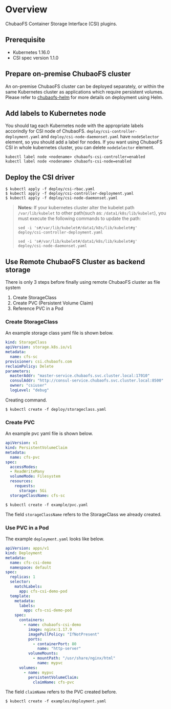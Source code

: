 # Overview

ChubaoFS Container Storage Interface (CSI) plugins.

## Prerequisite

* Kubernetes 1.16.0
* CSI spec version 1.1.0

## Prepare on-premise ChubaoFS cluster

An on-premise ChubaoFS cluster can be deployed separately, or within the same Kubernetes cluster as applications which require persistent volumes. Please refer to [chubaofs-helm](https://github.com/chubaofs/chubaofs-helm) for more details on deployment using Helm.

## Add labels to Kubernetes node

You should tag each Kubernetes node with the appropriate labels accorindly for CSI node of ChubaoFS.
`deploy/csi-controller-deployment.yaml` and `deploy/csi-node-daemonset.yaml` have `nodeSelector` element, 
so you should add a label for nodes. If you want using ChubaoFS CSI in whole kubernetes cluster, you can delete `nodeSelector` element.

```
kubectl label node <nodename> chubaofs-csi-controller=enabled
kubectl label node <nodename> chubaofs-csi-node=enabled
```

## Deploy the CSI driver

```
$ kubectl apply -f deploy/csi-rbac.yaml
$ kubectl apply -f deploy/csi-controller-deployment.yaml
$ kubectl apply -f deploy/csi-node-daemonset.yaml
```
> **Notes:** If your kubernetes cluster alter the kubelet path `/var/lib/kubelet` to other path(such as: `/data1/k8s/lib/kubelet`), you must execute the following commands to update the path:
>
> `sed -i 's#/var/lib/kubelet#/data1/k8s/lib/kubelet#g'  deploy/csi-controller-deployment.yaml`
>
> `sed -i 's#/var/lib/kubelet#/data1/k8s/lib/kubelet#g'  deploy/csi-node-daemonset.yaml`

## Use Remote ChubaoFS Cluster as backend storage

There is only 3 steps before finally using remote ChubaoFS cluster as file system

1. Create StorageClass
2. Create PVC (Persistent Volume Claim)
3. Reference PVC in a Pod

### Create StorageClass

An example storage class yaml file is shown below.

```yaml
kind: StorageClass
apiVersion: storage.k8s.io/v1
metadata:
  name: cfs-sc
provisioner: csi.chubaofs.com
reclaimPolicy: Delete
parameters:
  masterAddr: "master-service.chubaofs.svc.cluster.local:17010"
  consulAddr: "http://consul-service.chubaofs.svc.cluster.local:8500"
  owner: "csiuser"
  logLevel: "debug"
```

Creating command.

```
$ kubectl create -f deploy/storageclass.yaml
```

### Create PVC

An example pvc yaml file is shown below.

```yaml
apiVersion: v1
kind: PersistentVolumeClaim
metadata:
  name: cfs-pvc
spec:
  accessModes:
  - ReadWriteMany
  volumeMode: Filesystem
  resources:
    requests:
      storage: 5Gi
  storageClassName: cfs-sc
```

```
$ kubectl create -f example/pvc.yaml
```

The field `storageClassName` refers to the StorageClass we already created.

### Use PVC in a Pod

The example `deployment.yaml` looks like below.

```yaml
apiVersion: apps/v1
kind: Deployment
metadata:
  name: cfs-csi-demo
  namespace: default
spec:
  replicas: 1
  selector:
    matchLabels:
      app: cfs-csi-demo-pod
  template:
    metadata:
      labels:
        app: cfs-csi-demo-pod
    spec:
      containers:
        - name: chubaofs-csi-demo
          image: nginx:1.17.9
          imagePullPolicy: "IfNotPresent"
          ports:
            - containerPort: 80
              name: "http-server"
          volumeMounts:
            - mountPath: "/usr/share/nginx/html"
              name: mypvc
      volumes:
        - name: mypvc
          persistentVolumeClaim:
            claimName: cfs-pvc
```

The field `claimName` refers to the PVC created before.
```
$ kubectl create -f examples/deployment.yaml
```
